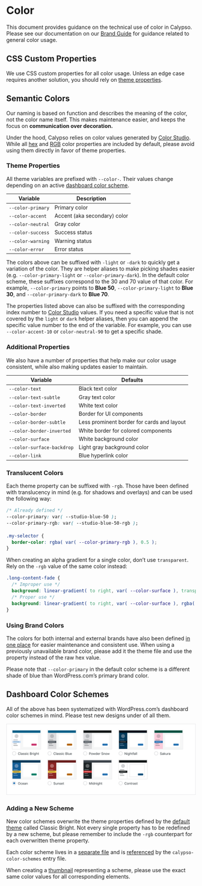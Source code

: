 # Color

This document provides guidance on the technical use of color in Calypso. Please see our documentation on our [Brand Guide](https://dotcombrand.wordpress.com/colors/) for guidance related to general color usage.

## CSS Custom Properties

We use CSS custom properties for all color usage. Unless an edge case requires another solution, you should rely on [theme properties](https://github.com/Automattic/wp-calypso/blob/HEAD/packages/calypso-color-schemes/src/shared/color-schemes/_default.scss).

## Semantic Colors

Our naming is based on function and describes the meaning of the color, not the color name itself. This makes maintenance easier, and keeps the focus on **communication over decoration.**

Under the hood, Calypso relies on color values generated by [Color Studio](https://color-studio.blog). While all [hex](https://github.com/Automattic/color-studio/blob/HEAD/dist/color-properties.css) and [RGB](https://github.com/Automattic/color-studio/blob/HEAD/dist/color-properties-rgb.css) color properties are included by default, please avoid using them directly in favor of theme properties.

### Theme Properties

All theme variables are prefixed with `--color-`. Their values change depending on an active [dashboard color scheme](#dashboard-color-schemes).

| Variable          | Description                  |
| ----------------- | ---------------------------- |
| `--color-primary` | Primary color                |
| `--color-accent`  | Accent (aka secondary) color |
| `--color-neutral` | Gray color                   |
| `--color-success` | Success status               |
| `--color-warning` | Warning status               |
| `--color-error`   | Error status                 |

The colors above can be suffixed with `-light` or `-dark` to quickly get a variation of the color. They are helper aliases to make picking shades easier (e.g. `--color-primary-light` or `--color-primary-dark`). In the default color scheme, these suffixes correspond to the 30 and 70 value of that color. For example, `--color-primary` points to **Blue 50**, `--color-primary-light` to **Blue 30**, and `--color-primary-dark` to **Blue 70**.

The properties listed above can also be suffixed with the corresponding index number to [Color Studio](https://color-studio.blog) values. If you need a specific value that is not covered by the `light` or `dark` helper aliases, then you can append the specific value number to the end of the variable. For example, you can use `--color-accent-10` or `color-neutral-90` to get a specific shade.

### Additional Properties

We also have a number of properties that help make our color usage consistent, while also making updates easier to maintain.

| Variable                   | Defaults                                   |
| -------------------------- | ------------------------------------------ |
| `--color-text`             | Black text color                           |
| `--color-text-subtle`      | Gray text color                            |
| `--color-text-inverted`    | White text color                           |
| `--color-border`           | Border for UI components                   |
| `--color-border-subtle`    | Less prominent border for cards and layout |
| `--color-border-inverted`  | White border for colored components        |
| `--color-surface`          | White background color                     |
| `--color-surface-backdrop` | Light gray background color                |
| `--color-link`             | Blue hyperlink color                       |

### Translucent Colors

Each theme property can be suffixed with `-rgb`. Those have been defined with translucency in mind (e.g. for shadows and overlays) and can be used the following way:

```css
/* Already defined */
--color-primary: var( --studio-blue-50 );
--color-primary-rgb: var( --studio-blue-50-rgb );

.my-selector {
  border-color: rgba( var( --color-primary-rgb ), 0.5 );
}
```

When creating an alpha gradient for a single color, don’t use `transparent`. Rely on the `-rgb` value of the same color instead:

```css
.long-content-fade {
  /* Improper use */
  background: linear-gradient( to right, var( --color-surface ), transparent );
  /* Proper use */
  background: linear-gradient( to right, var( --color-surface ), rgba( var( --color-surface-rgb ), 0 ) );
}
```

### Using Brand Colors

The colors for both internal and external brands have also been defined [in one place](https://github.com/Automattic/wp-calypso/blob/HEAD/packages/calypso-color-schemes/src/shared/color-schemes/_default.scss) for easier maintenance and consistent use. When using a previously unavailable brand color, please add it the theme file and use the property instead of the raw hex value.

Please note that `--color-primary` in the default color scheme is a different shade of blue than WordPress.com’s primary brand color.

## Dashboard Color Schemes

All of the above has been systematized with WordPress.com’s dashboard color schemes in mind. Please test new designs under of all them.

![Color scheme thumbnails](../packages/calypso-color-schemes/screenshot@2x.png)

### Adding a New Scheme

New color schemes overwrite the theme properties defined by the [default theme](https://github.com/Automattic/wp-calypso/blob/HEAD/packages/calypso-color-schemes/src/shared/color-schemes/_default.scss) called Classic Bright. Not every single property has to be redefined by a new scheme, but please remember to include the `-rgb` counterpart for each overwritten theme property.

Each color scheme lives in a [separate file](https://github.com/Automattic/wp-calypso/tree/HEAD/packages/calypso-color-schemes/src/shared/color-schemes) and is [referenced](https://github.com/Automattic/wp-calypso/blob/HEAD/packages/calypso-color-schemes/src/calypso-color-schemes.scss) by the `calypso-color-schemes` entry file.

When creating a [thumbnail](https://github.com/Automattic/wp-calypso/tree/HEAD/static/images/color-schemes) representing a scheme, please use the exact same color values for all corresponding elements.
